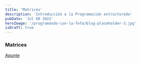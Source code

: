 ```yaml
---
title: 'Matrices'
description: 'Introducción a la Programación estructurada'
pubDate: 'Jul 08 2022'
heroImage: '/programando-con-la-fefa/blog-placeholder-3.jpg'
isDraft: true
---
```


### Matrices
<a href="https://docs.google.com/document/d/16dP1MVn-AcGBH7xCdbf0ExF-j_z4t5aq8M6bQl3D2pk/" target="_blank">Apunte</a>